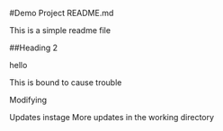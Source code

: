 #Demo Project README.md

This is a simple readme file

##Heading 2

hello 

This is bound to cause trouble

Modifying 

Updates instage
More updates in the working directory
